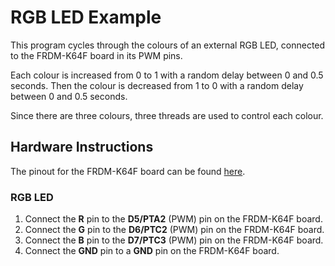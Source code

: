 # RGB LED Example

This program cycles through the colours of an external RGB LED, connected to the FRDM-K64F board in its PWM pins.

Each colour is increased from 0 to 1 with a random delay between 0 and 0.5 seconds. Then the colour is decreased from 1 to 0 with a random delay between 0 and 0.5 seconds.

Since there are three colours, three threads are used to control each colour.

## Hardware Instructions

The pinout for the FRDM-K64F board can be found [here](https://os.mbed.com/platforms/FRDM-K64F/#arduino-and-nxp-header-pinout).

### RGB LED

1. Connect the **R** pin to the **D5/PTA2** (PWM) pin on the FRDM-K64F board.
2. Connect the **G** pin to the **D6/PTC2** (PWM) pin on the FRDM-K64F board.
3. Connect the **B** pin to the **D7/PTC3** (PWM) pin on the FRDM-K64F board.
4. Connect the **GND** pin to a **GND** pin on the FRDM-K64F board.
